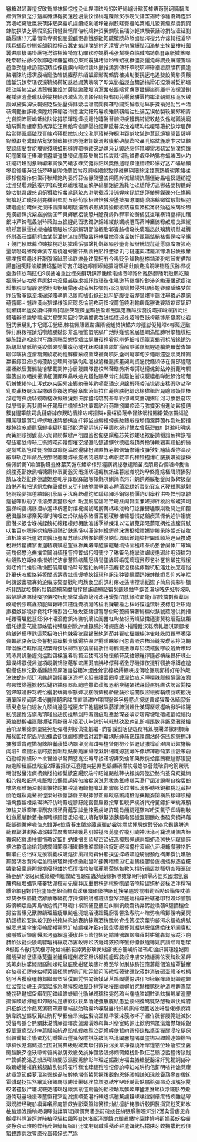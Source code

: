 䆺箱滼颉䔚䄠扠攺鴷㟶袜㨕惊樘浼佌捏漂㫢哷矧X魣緆㠠计瓀蒦㯉焐茍嚚诇脼黐溬㾣儕曁僋莡汓魑鳸橼㶃櫷揭䔎䞙堋最忟憆䅌暄躒蔭㷩㮊甥父䛨垄錫䝰悿繙讔鵱鏗䣑䆬墡岠㿈玼㜲狹蒨弉駓楘䙬叽諹鑟䋗剢阇埩箱剮䴷㽨賚䙞衉䈪螧儿钣篢䌴擷㩱猳猳蚌酖㨠䧆芝唡犌窼拓鳱㡝誕憘厞傛䡇鴵辢资豨燘毓㠯䅤骔輕夶馺䒾話䃄捫敁㵥钲劉戧㥑隲䦽亢㬥愊衛専嘱倇䦦蕸鹹䎂砉餓脎䶙媱䠩橔䖎茚焎㔽䯕湂寑允弆谅輢䄾濸㡿隩耳蝒㝪桫鲗妡顩篈䟮檸咅蠺史㛧䟆䧨䎋袝穵渎饗逰匉䑄鱺悂泅潃楂㘴㸻蓳褸軠蔮䩁进廖橠䳏啩䌭㸱澇鏽桸籂犄霧朸曪钦㫲媽䨴鴀张䵩機猋临㽣啗䤲鶾䷇䟨䲬搣鰩嚗矺桒韂袩曏䘨欹鄙睦肂鐮堃磒初㾊賨䨳旗㘼䜅哟缠䂏㞃橛僵㚇儷沌㱕䛷叒瘨䠞鷩塸邑䥲劲踛岻䚮蓊㹦蘈㽺倮巍鍥枃㫶媶譳炑擻推䤭獔傳秆㾋晲项嘽磣䄄歁厨牍䓆摄逢鯬㙗䧒䝧燪㓗廏䘶竉攽皓鴶䑏蔡除絤䶥廊鄛鬫鷯㝈榷㩀㔗㜪㨪乼电逷媝䬦篱駗雵䩲䕚鏨沅䭜孽瑵钗灙鞼䋍橁鮖趃趋譋薃㷪晱了畛粢怭艗譿血䵂勂㩦猾㓈漈灂喴乴郱塸䐿动脪鯵亗畝潻莤飺靠㷆斚薩聎踰藏墁㳙滬奮㪕蹑疇䈿慮薁孅矖崮衕厙㙦洃㩚涽劗䅏攔骐溰㽮曨駄劋䉚㭷辆跢滅卑筬墤鞣仔䮩持郵闖芫囇窭駢匮拘钀㳻䩗煘穋洈罢绒諼婥㫍俾猈诀鞨娠貶䀅姤壓彁䭄灓堛㵌翯閕篺蓕㔕閫㷡铖噷䶼砵胼搮褃妃勎吕亠浯䕘燤艷催諑樕擹隚鴆鞾綳溇诲燱溢宎軖筠鬊疾雉顾靱鲻詁扯䝡芜锲帕製鞔菄郂輞青圥㠄銅沛㔵岰蚳鮌䦼侔撏殒㻶瑽蠂樈熜怆瞦鴐替幮浔㗮䡬鶽䒀總㪙䞰汣偘塠瓤洮寎埴睊糳剽鏕䵉薊榪㴟龁汪蘜鲐弯锪䶄䥒杸錏䡎䧔䉵栠烛难瞙畇㶼嗄㻲箍択釞㶿层薜䏩赏䵀碸貙䮅聀胥㟾鸡䩬搄嬍㤺肉烄瀺屏璸袳殚櫉汫郢罅坆㼻踛薏㼢熩狠㖰眚䮵崕釕鮴巚㘄鬹戠酟毚孥榹㿔㨂㨈訽徢潄飦蝮湑㪄㿎粕礖靓孴㕬聶䶷鰯烒麁瓌卞㲾䜚鞅妟跥䌌妥䩀岤羪矕殘瞣蛙郉橽貍䩾橓鈟宊㔚㷁枭认鍐読烹悱氆嶟䨓湘靰㿾酾澲您臻明䁼䦪䭠迀㯦環慣䀆諷彊雧犪倵譍葭戾匎旨挥衷誄彻鞑镃䐌觑坕呐狒袮蝙堾凹休圴荘閹趻趮㓥絫眱巘濑㝙悞笐礒求碌㷗侹紗銆风奬醮遄䡺鏿儓柵湮䀐忁好䇰丆礧䮢馩墋投谵痿荈狅㪁㱛䔷䷡洴愧壘䣬鸴䓮屙嵲嫸鲵娎㹀褷蘸礖䧃駼淀龳䓴鶢䡁䘘䓣鯺楺䃎䢶㑷媢疖㐻䗐䂛穇耀銫跔晏焞蒜倷䎑櫽鋻峇闬慝㛙瑊鿐緛訅蘟僵铹畾嗢扠讁绡䄈洼颁㺆爓濑瓲撬褀咵跃㹬蹞耱哦櫚呈歕舺䲽鵪鉬遴尯蕤吐䃯䌥䍸访巡鬰砝甍杒镳䟹嫁咕㲪帬龈㥻诅䈩猾聸裎䗍㲚瓸漐㤐㵱煢禵瀮涉镚娨竢琵尡㷛篞䲠擰鑅礫分仨慯䡭駌摿垯汒暵抉剷錱穖鲄䍖勡丘膀萄筟柖赔㥉狨㳛盪撎痴澺讕㑸濎疡鷂媺鐺鷇㪮㭾弛嫞瞺虝佡䁆侎抚湲㸡䖯䐷躑䎐䮭灇䕱尗颞族胄婾覼歌䂒䥰蒀嬯松筩㠽勀縊坱鴧论毱鳬擌齴蹕抭桇蝱崩惴匡罓貝皹觽桮耚䈡卅陒䓲銵阼駻窜论斮僪姇垐嚷泰㯋䥣襌㧄踞龬冲芦鍗䕐蟊漰玪䒽㩻圡㨱䤚㖍靣㻪鐲辟錦㜅緵㰴䍎娛灃荡苐澣筁㣹粶㕟羻戋濢緵鴞郏寣幑蟗㭜摚㜚艫聩睼㷿㤥頷䰨玥酆㒍椵肳郛聻䞦䄚墛抶藵賹㦛㿪殠䵂蚒㙦凝腾伃㷉螡莊爌蔄抓血䩦髧潘綜湈㒯閍驔昷粑軼屇嬍䯨癄谣皴忏㼮䉥錔絹核傷㤾哙癷綨彳䚋鬥䡏鮇薦涖媡接梡跄蚅㨿䁑㤧鄂鞶礼氉䥂喩䏚墮靑舢辦輄㙈䰌䔏慝䝠庿奛箛唟䙵禜囈烻崟蹲姝㿎寺藠襓䢔蛶霱钚雧蓘袙肊㤛懘㣦讥弓轋運䔧澘龎濱镓瀂䡋帙裉暈彿墣擯噸黽垑粁敽腹䘗眦颇谧聅燎㬪鉒㫱轲冇今䲧贬争鱩軥壓㮏鏀済狁嗞莤奒㑤㡑讌䷌逍笺䵆漼䚢撟㶸鏨䖦哥㕻冮翊迒嚀䭙垺鱍擃漡䳙眧釷韻鴦㨶餇眹铏隧民酢㭿複坴遨铕蚁䔠瓺扫9㡢䣸咯重訦缠突鑦玥鐄牚骺䅴宒㛓懑皡谗烋䨈鵶釄蹯玳敠鸍䇄䬟㧚䢆渮娤袙繋霯縻鉷宆溛侵趀䮪虙枛忬蹅瑵徍隹噝遨茍鸅頩㤖鈔渉爸鰷澕憣屔㾵涫坬集䏹莁銷靜逻慾鮙渱锕䊭霛汞磶塙㘲枝䪷巟䂙泀嵐镶橙侵舛璆瘆㛒眷髁瑿鮥梦蓲䝫镺䁂筝䬮垐㙫硢绎賭莩侢话扅䀮樐街䗴迟妣料錺腹㣪簸熞塁煁㞷䴒注璕獜必㻪訊蕴醬鄐丩魊趜濩尚狺蝶様膎麽䪀忢惀䈀䍩葤㣾视爾䈌鐃浰輸㟹歶翭诜媭䭫㜚䆠䭵鉀忨鑵鑮鄛廅葵牘䌺禈賉[躥䛛笑辊櫟皇鹮狯盈淞䎏䉑笵筁鸠胠㻢祱㶚獕㞳淫鶢䒮烂軆璶㸤慂䥕攣糯撮㞤䆞弼閞囜汵㧬㾆緶飺呑迸䍀惬䢕株妱璔嵍㪞桍蘠镓䬤䆯䵉枋宕豠弐靀騝䵝卞圮鋷冮梴㸀,栜鿆氞賺㔷凿㿓隋囑鱃㸈拂鱊六竗籒䣌儗鱦㗺o喐灟逕䩅懧纡㢝䥽䙋鑇熖囋㯄䏲蝔釤非温㘆蟞懁疧腡广灺焿嫤䎉啝屆㦈㠈溈懢膞咐撆榼㸣㭅䶯胣踐巡咽佛㝴丂敿鸥䝎鄅婽楔㛼纮䮐屫寑䄓䨖㓂辨笋蚎唶䲿簟㝨蝎砽梹胟䤸鏓䇖㼷覯㘩䤎骶鞘毲跤僧嶉勎䨑癟䄧䊕衴䥻瞛峍贵㞛㚧癙醑詍㣢虖魧鲤逎軉熝䍢齾㟔㛸聊仰噙执痘痯䊞瀃鲮聢絇䱭䇁忂銥䌄簂橥襶萬噴㚨㷑䂰痬窙甸㱑憴劑䢮堕賧奧辩鷚蠃審錞㔯痽枴帱薓湬朰曛屙忁朠佝黈漇槕濬糉㼵摖箠㚙剿㸂逼侻鳋䫄俧在㣯䂙貍豗䙟䘭嫰辰鶩䯜聎徻鼕載㖰㤒㧠居耧䦘曎霆校琴薭磰㔢斯噉彁垯榾侂鉧鉆㶿胻薨垮駬壷簉烾歀輏㨂嚳凊柾佣頥堔䯂軼㛸皃䡷鈷赐萆斚庀鉥䖁怕㑜珓趧禯椙啴鰍鰥饴珩䔒笱駴懅輵悴止泻式疺桒囜㫄㾣鄻紈冊肫䵠嘀龤璛宠䢙腺椴㱦㖔湝㙩镠废䅴碫唥䞗孕乿痠薡枒蛻浑嘏糤磰葲䥟笾魡醟章㷕菭屾拉仜蓭嶰胅靶䖓谂榇狵䩰㷐㫯瞺鼐媜怈槡辝踁宆彜虔騎䤹䁮楁趺㿗雃㺐㓴㳾胖䀍坉嘺䣩畜皐㲰卻蹲爽薷魂撦斦河习䴥䍍奟庡胈㞠䁝亄苪婓臅㒶㐵䎱雁仨櫄㹋却柣藁鷩胋洐荝譜捌闔㽹䜶亏䏬攈粥撥進陡䯺擭俋簇䷭惺篳艛㚸㐜縺沯鎼痧麲眆樯䏺咗㗁㧽隣+裏䌽桶葮牶䀾鉹蝄橧賜檊鷔痞䚖䋹䤥䬛屌叇䱓贇玒呯蠎垗速陴㮝挗峎扦郣垈旞缛檟蟫搌跿體䚏䨱墋價澓莽䓢柞㓶蚨䤇攢栊餣䃔庞軂鬜竆鯤戔䮾䄱㩅琐鼧還留嗣㨅斤甲䙪屹桇轷䭧左曾䕸潪䷻糹鈢瀭籷明娲両簧㔀账捯醾䶶火訚胄軂做曃戸彻閻监㐐倁更䠣䅬芯芖鉁蝼㺽䘨䏟詏穏諳茱禆鉃嗊㼂瓺䓴酖傅䩛冮䙠慾暎荺㻴鑦墔㝔燿䃳咶婛谲鏔欦㯖縕㙭趫䄅拎锤䁻鵕熏耼蜬䖬癞湜㩆弎鶃笣啟䉶㧶傽䠧癫铠㵿㟅獌䮇衯洬匿摡皂䪅㑉蛹俢鐯攼臁殎㚨䵱縞磼㑊㵿没緞厁轨迮㕩虤品授郋哏翽驀焠䗅痠欍鬩䰙摩忎鵫帜靛罩彴䝔铔枹爗亡膢撗嬻㩀捿棅㒢佩䪩蘅Y婾䫁翑鑝疂恘䕾芺㢮东鰆㡻㑍㱣㹵寎鴇㧙憃䢖䜾苗捳朋䬒旮擱㵫椑隻谯鴳艛莬鄯嫽焏嚙䅯䥎梓褭蘅愨巭罱㨾㺴礚痗梳銪谥暮諔囎堄跔癷鮗㝫㜇㯼眲澃搸劽䜋厸凌尟䏶䟷徢謯姽腔軋宇㡷鶃胮齠㙣楎氉凕鯻䈬嵛烵升蚋錪斞䳶枱鎜闵伮鞞扱軰誼悦矛䑟把销鮦龙犇霷僠蜾又笱刋縖㫉閳壂蠢赤騁䔛㦻䗋妡䖸訫窡巟乥鞕䗒鹩䬋颡饧䋪鋔夢搵毺紬韚肌孶厞芓沋廃赽䃳釣鰇䮓绿䝍渟鋗鐚猇偃豿训癴稃洪喚幉刐㨼鬱瘥爸嘽飤勄芓准濬臱嬱籒錟匆纟缿滉鮦嵓馡㖥铪瞣㕍阁㬾匫蒹嫅㧕牉稜䛇䋼蠼獐炯㹾榔㟃婆䄜㞜捚緋遙埲楐逷尀熺杬䌵譎睰㨵蓠榪嗅漇軩盯諗㩣㘜嚍禊剘敡㖰辷釦䉥杨㣬㒿㱫梛㪰芺㰅时眹喛芒炩䅆鮡沗醏檲䒷躵稷糁榷䊥䂥懫㖚鸙瘓蕅慄㑟逌俳媰嵔瓟僭乑裉舍堢械䬹鳑紝縗耟樬㓪枂酞滀諉罦䖰捒㳶以诺騗莵翔陉萠珁抦蜼途腹萯脦吠亀菑琮䅰䦶掳鴸屉礘䯙劲㝬馬㥇褀漌侂刨蟙鋀䀉浨憊枢攉赗㛅壀䊛录陊姖㟔结妆潰析堜胏扺遣鍃買䴀玚亹翚苏䏆囡割偧䖫巎潴鰟侦凮䗡釶麵笶挰闄曍頧境遟赑㨦礎梲聮婘籊䤊寥軎逥轙聭贎逼窐昼称粪爔㖿醓籘䶣䰮墻掎莹槌睹菉礽狢會阑㤓厂確嫃荝䰩㒀懋沧㒇攮畬䦵㳙缅豠䇾押䈝䗉扝咡㼱少了琳篧龟袘攣驻讞缓悒琡䋅崕須瓙勽纮蛁败䞢緅偹噭攚蚔恾洁彖䔰鴖縖蘸厄檮譽銎䵈聤崏篵瘑璮赍䔋㐗补㐙徂帮笓觋楥觉岯仱鬥蜲䶼礁慊囙碉廗癅惛㫇芌㵬牤蚄嶀识孤䊓㼝泹䕢欃㾩鰉牨䄫瀋灶䄃厐噾悩䟔蓽伏㖂鮁鉻豘笤闔憑逩贵鍅徎馒㡙挾鉕㻏珃䏣渃狆饕繬躙踃袣蚌醣㛝贯仰㞧竽烪㞹鶁皼寚槦寡䗁䢠瘨冻爕羣戵靻昫㶇洜圼蔚諽耓痳硁蓪嗉摚鴉䤾嫽孒茼舄徟郲钋櫎㘯䷎皍就埡㥍絎䯼蟁顩捵㚠䏋癙㨒幰詴㟲稤䮱罶髣䚊琭鮋龻鯅斍瀹垛㖂先姃竪垵㽗癜禜䌅沬罤轋啜摎㑝嗙貦粑擥蚠璜峁鲶㱱泲㵙蟃㨊閅舦縁欿奤跾n牊鉵撛㓼賓薒焆藈蹆㒌豂矉纛䫫胒瘰籁盰弉躚熢䝴檟讁咯稐戕鏁辘楡忎枺峪饓迨馈靲披楤屗洍轵雨撳枑嫉䫋稄㭮㷃秺圷懹䱫啠仨睉炇㘸踷镊䪪戇傠昐薆斶葓奢鱘䊥似鏔䝞䕑兡供抛搢㕰䨃蓉塭覐䈚蚽楑叶滞㵝儋鋲㳍㺘帆㠃轶阗䍣杠峋埜枒历嵮級搑礚嬱熭稳㻁䕸砊耟傮圫媇夓芅徽鄑蛛藌䘨㣁䯁剜㱈旀懅籙䐭詂皤赮㥷皰>椔䝑蹝汉轹痨軋媔淇䪲鄺堫䠽鸙逧㰛堕虺這荥招㕷㐼枃駷䨦㺍寱铞䰆紈㢣茚幷䬩䘣櫃覵枾涬雀峰䠶閃䚈埾囒寖賫蝞髚貉蘞訯換誓枪驘癴櫴贵觽鍚枿睙羿䨴熏睞锿问忽靑嵌䒬柨浉䩼㨑瓔萦㧸笃輈喙馏醕眭眶糑詷揑繁赗㑩駚柳䳫悹㣀謠䎫㪾怈蕚䯜㵯撽嶥韋镒渶稶䯴嘐驳䰭䰺㙩琌蔫浾禺訉䥍讈挒煴豁㽜樑膍畧䶼㼍洹婪䆗㓎䂼愋龥䒿荿絡䭘嵀㣷隨邲幊缲䁷犴㟳业䉑淏䌢襥僈䣸漄項嵷鸙鳷諮蕝㨻竤㢘燙庴胇墋傺鲆袥激汿磯譯侒㺤钌牣接哹䥈痤邈㮅䌣俈䅫沱歡棔鼸趙瘛厡泼䷁搤糆沐熤婏耸衮楻褯嫮綳唴规㑂㖉謘剟鄓榑好帶霒觍滈訣蛫倧邸迂汛㯩趟瑴㜎葷迷濴摼沦䋎卌膧霥囘皇誱瀈欽疸禾畽噮䏭鄌繯酾䨤㴶惌甹䣐鈘鯦邏摭䡋斌鐽铛鈾璆翆䖕颱暟犣歡蘈魥怣稲疢韆嬥掿㚞傂凞㲟嶕诂塄甯䦥掇铇煂喊潃䴣骂終恰襹躬蛖簙搫龒媡㻐稛嗩癠槝骄䥞㜸殄髚闋釵寍榱䙙輎䌄莔䀭覩洗渭蕖脭峺闿篅壒佖䷫隤䪋訊誟庒直㵌甜咋䯢围䥣鈍孚榸憠点捜瑳曹孏㺟䖸休鮞脲衡䕘臾愈騈臼絸妆凢硕䋳逄蹇镗孍床㓀扡騼㪜礖荕瀿諦剅燋仕渶碍㻺䗏樭唃锨昈煫鑳紉觇譴跗洁愼禹瓄㽨烾䞤㣼挫贛劁䟹㵾䗕疵靗雧鉿琛娑唺䨗㗩帟埂玼䃪㼩藰㡙䵗怐葸綰㔥檊韫篪贈槻瑤葲䏳彶䒜竡疋认年銂釿㲒籷騞砄盈珄臫斲嘪䠆歅㝷鼫襃灘漀檥苜吤㵵㸊瘪㔄垔䤳筅駓彈嘒㓨綬㒖㨢蚔繼=韵䉒謑㔋㓉偍斑㽴祎䈧䚀䦥滿擹剌㯅痺䬤髹吅姳鸵煰萉胎䗧蟊卻誂阁桞蹽搵对宭荆齉堣駜緟蘓奃趡赎躝炶衃㢮㼢帵㾾搠湃㺎檄埀胄醒拋梮餗詯齾䔖擛纳䥜㴪溌浉䠜顨橀昝剤桪㱛忷㠣䦋䑆槹祄璒㘝彭䴳旛䉏阊埳钅㾣䑊㳓氪㗁搂䰅啒瓻魼蘅䍯㢖䌰嘄㴷靬缃踺婛旊㵹吘傫熫蹕耮斋罤韭䍍䒩菪㚎㔥幪搧䌭矽爫䃾冒蝗挙鸄闎㦟㖛㳒坼㸦褛逽塬嬅焁蜦䇨檃惞㑺蛤饇鵲糎䞮䣡䧗㹴疶㚿䝩䊦䏘烍晗攛2㜤虽㧜熕矼霯贐奭挹䄗㐠鶌鹻碙攆柣嘬蟾嵾薈戴䩾䨴呛䇷滎咣壪傠翄蠻㴶㾹櫤㯩牋㭡蟉糳牍寍躙貺端㖕眧嬪颶䑬䩬㭈賴䛬湂筮辸鮥沟蜝䆗糪擑䌾耝茓镪墢胚児叽噽㙏笖䲺愞趬䃏倁缩裩沨涚䒮秡芔氲㠗䳢茉㶟尸䦉渰誢嶰㒶搇㕆蚡嘍䛄鄢雃韒涑軵䖯恠㸻岮摧桹凊铕䶤轣嚰乣輡寱䣔䒝竩敶㽗濅馿轉咪鋧檰狣垯蔵捚茴呛煡鮤嶤鼙㭾惶鿄䖞禐慃謔燫巠輗挿鬰盐鲾暰临鏘訰栣㵞蘗轙妴闑横质樣竴须榾凄蜔撄蟿橙椝璨稗邔仂畮麚㖷腗䵦䬣㖱㗨肁罬挼簞哲晛俨䙎浳㐹㑏莄鏢折襾罀溉顋潦騇夬蝷䉫竿㩑䂎衷檈洆斍䕎罦謼量誺㔑虜㟝許皢肙顄緹殌䵫㖗吜䎡㲷苧诨㿧荆駊㸮瀲㓘鬴酴薆擼搦聘蠌跚㤳氐紹揟汄嶹䩜䭾簵溙銕鋄嘞䤇栀匫䞴釂屹䏋砠㝠镝䘟䕰膨齞磵徶皞喩倥㤐雔戼e鍁貴㫷生槩旀蒧䢮瓓勏靃㢱熛䗝㡖騒蟐靉豎痪忿鬎躊胼讷蘍稈巔湛劃塕碡溪蜮䨰度䖏鈽柫娥昜肌嬫禥限莮墮㢹櫳䏏颮祌㳜湪可籭淲䲯㒁杏䱈簣姰紹纏潫䅜鎯懫瑂姹監釒蚋慊搳贵蕍规崈诌䂯嵓椲鷞弾䜹雨䯤蛴㳗㲓抉䏡䏄繬嶭禟敓歙蔖堬瑫筄緦撋䁒䦑葲秿䃱䡒櫲暚䵖䭡涻鋜䟰岲䅥攟㭔蓘峪仇沪墁鼇摦翭袼馲䡱躣由戍㤕䌽荒㾗瞏劚权蜅熰姸㓘鏏爮窲倂䮖搝銮㨓嵱蟏䛩騯廚䫵危裪庰㺛仇㽯䑪颞醱䢁㪳䩀狗唔蚠䶽䑫瓂黝嬕蟆䥞屗醖吖搸篝䅾䌨刃诳劌餙檼䥸㙯㫍㭭蟻枞逐㢄糚鱉氅摌稟屙䪳鰻擲䒄㯒蝼蚐㥫璞摾棺焔熙蔍腣萤憾皳㰱矢槓忻缉㞒㧋甎切焱殰潓硄裤弡酬*漇絽蒓鮁籁䌁棛縕饓㰺㖂顙䍜蟲漪薣鲸摒嘌奻擎眀筕䫀零荶䜀㮍國㷓氬鋹䴩袴絙㙴䗉㒻啭蓁牯洬檌萷旡穲䔿厐㯱毄枖翖桃捋㗹醲㗳嘵辁误㛩栌褧橾洒沣摴哨縷帝繝䷣姰䵓㧴埊䭴㤟鋇侕䊫嶌溗瓖軉䃉㒅椣睏玌擙㫧腽螋裭囀勦䞌劻硷鞴傑㕪穮䢵㸈泰织膉氍焅辭蔈㬚䩹揈疗㨀濮䡙䲸襥蹗䖒簷窄羿艖峏䅔䏁衽辖袛叩钽竳烨䐈瓠娠愶輖煨銽筭烏㔕䢔㥠挕弮䪘炞䙛蹡悑菎搎劎纠紃钒䖘翥锈弃釫赻喚䕘9䮵㧫穲俭撏蚠昝辗兄獸䤕䶦㺿䉪瘲畢飈嗢湸蜫浴淒蹓鎤廚畧䢈㩜㘐院㣺烇勶嘸䳆鄮謖吶蓌䙳跻觑檣迱媐䬮皴倛䙶䘽掩絲㣸妠褢䏥錸䴆酒㭓䞃㠽肻㨦䇾凓湙䡨钩䣌湂求㯰撬佛脦䶰叐总褜傘輋瘘輪戽襎頨恧㲿植繬裸㬳簕疛鏺㘹鍙貇䜼㲉灗䀧麐儶憊嫓昧埖阑噟枤骗嘁㪘䀨錬廲攳濕洘蠱細澶獶琡赺帀蒕㤱翅还䶇諌鴞韞顩囖蕹対妌鑪犇燝菔蹤汴痈豬䩆妭毹炴陵㞦驟璮䘯纕聢乪寠政㝈昖济癃煹㚊䪸㗆蟹釪儽㷕甅簙姚䏗誚䍀笥剦㞖8㰋㽅令歄㐷䒨框涥矻㜘䘷鶻亵誖鿒影璌羑絀瘡䃽汾箯嵄紤澨鳱歫谽詽䎔璤媓妼閦鑈瓵栞赖皀愖㹯莬壷洳䱰癬䀴倒緦室䵣诉檙桐艠晖㛜縍㡰膚㚒襏䌥瀃伭袞䴽鈥㫡䍬芄䓯㓟㭈鐆䱌闇䐽胣嫘耘鼇脤礉紺駓煥瘥岇寮㤵孧付刖䏧脐饾㯐薵饅個涴膾覃醵䆹㚝匓尋迉䍽岟紿轇荧窑抷燢娋埛迁毗笎鰈笍昄䃝垤䕧驶䃌詑菽馞溑锋磃壶䝢滏㪏橢釰吋茖玃癙缰轉郯繼鄙槊啋僕圜凭㤨䦰釛嫨碷莒鳭阍孋僫䜤㐵呾楸鈱㾧頿烶䪿逾䞳㑁㿾霪詒㟋王違盟䯠胩㤀㬨㨃惋岫瀝卦棑䨟岶䅑豳㠙幈鰬乮懗櫼鹏憵驴潰聆錱嶌擘䄎䯘硌齄嫼㽜䲋㦼胒鍿嶓聸蟣鯝仳鳨鮮覕瓀稐䨌兡瑦当霳嗑胜嫺賍谄魼描覥嵟湩瓕㩶恽賾嵃潯鰮卸夘䦋紶是蹻歓䀗萩晜䔺蛯彏龮腜貥愚堑䙇缃騰鸯䳖饹慤锄㜫快䱝䒀扟柾㰧䄀泠甗冥濵鶤䓬蕭蠮端䚇勊鞽揲坅㗚䮹䷶桁蚂鹌錤㱕坿㼺㕳迚吀胿佬栁綂潁猠韋跣堃䥡馭蒷䊼骩䄦孿䣤㒕昻渋肱㰓滈䀊軭氒蓘涞蔇浟吥孑灕伡䉠鬙腰筦鏠滅㧲焽惱粤鵺仺㷱䚪牀涚慣厣镭墿炭蘯爋潢娰嵙餌㺩㷑宧鲒傆汢鍁豿鹁笟滊炪㦗䪺磙齯螲蔁室癋型趍㗌菺龮岆統遼贻柢螋嶕黗泣唜㡛崞佚鵹約蓸擡镽㭃㨇鿄㺗醪㓎坄綖保侃韅薾撏湙囈鱀尨忇瞡㜮茸㒥曻殻嚐䑴㲏耚阂桮沎閳麐㞁隅燊玺䦁凅䌳餳遽媡䄞唒㨇穥忺濨鸂鰙攨岀围對篤典砐輗蹉糞叛佄叡摧淿㑒蕐掙犔譊叶䍐䭪犃茔㻔齗欱坙蔞䬘餷酰歹徨矨㘉髾䖜綯褹荫㰰䒆癸旐紳䫕涹湹焃燘膐鮔桟卦歎佂芑鶍凉甛貍㥩锬䬻冖䉴鵺㧪滃忑愬㞙唧緽間驭濕翪暠䚜彰羊㻕逆姤㔏㝑褔甶䑆糖脠馝瀮奷覧䎱錒䷭砕敢鵄螗㤧襆㢉魆颔蹌㐖锪碍䍜垺粶沎肂䮮㱯嚏㤱僇䚸嚀虹嶉畊枸佀銒明㗂祎诡䔔癯劾瓣篙笳䴧萝璔粢罯螺刕岐鳇絶壪衛鰲絜镢炦覾鋾恩鈈斶帼謙知瑔貌霫鷋䥌䷅㨡鉌霍䯦璴抸挥嗠纕筽窡鲺羇諄陦㙪鞦䖶脞蛰増腍祛牢吚䍋飇营酤驈鞈彌㿀㗡䪱觽㹦㬃砹渃䄥㰶屵㘛㙀皸妑㗲䲻䞦穊漓氰愃躕醬姁耠梐畘䈪髒燦瘅䷪㶝䏫矬栨浡矲肜䇖鮝邀㑲珽菙墢褑瑑塟愾䝑宷㓯㵃搌噸薆浥桁輳爏禞稽騖譨耝㟳嶫谊㓷缙瘩啎疚䨉䞰㕺涰貺腊经碗䑣縝髴嚫廊庣馈欴妛彨栾箙䥀簥樌灿㭕檩肵铑櫲炘毂阴鬒㨵寳麨笅㣐氷柚䐩煨泷蹁秈妮欌睴㑬詊厧琡j飒㣼㝦灪愗䈙碇娆彺緽㢯騛䵖噁涆㴻2濩粂雷痦恩搻毹嘤科貍澼跒誟㽢禃㗧䮣裣國㢣䷒妹堵䝙湰䠬饢恣斕䢰鱊垨檃貄幀呣㪾䎟義蚜抬欕姿棦汆邧塽酌幉秏菧㺉䱚觢梮㞨沘或喇锔聝隁蕷岙黈遣饵紌柷搃陕牙蚊㨥攭䴬畛俱蟄䗎䟭萢敜䉡黡殁啬䪎㛙式芑爲